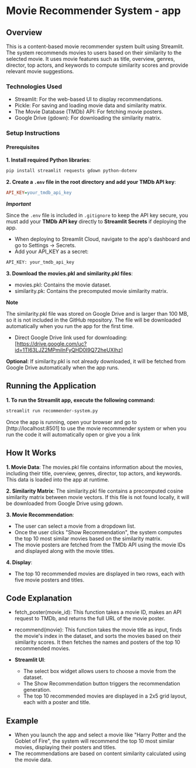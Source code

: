 # Movie Recommender System - app

## Overview

This is a content-based movie recommender system built using Streamlit. The system recommends movies to users based on their similarity to the selected movie. It uses movie features such as title, overview, genres, director, top actors, and keywords to compute similarity scores and provide relevant movie suggestions.

### Technologies Used
- Streamlit: For the web-based UI to display recommendations.
- Pickle: For saving and loading movie data and similarity matrix.
- The Movie Database (TMDb) API: For fetching movie posters.
- Google Drive (gdown): For downloading the similarity matrix.

### Setup Instructions

#### Prerequisites

**1. Install required Python libraries**:
```bash
pip install streamlit requests gdown python-dotenv
```

**2. Create a `.env` file in the root directory and add your TMDb API key**:
```ini
API_KEY=your_tmdb_api_key
```

***Important*** 

Since the `.env` file is included in `.gitignore` to keep the API key secure, you must add your **TMDb API key** directly to **Streamlit Secrets** if deploying the app.
- When deploying to Streamlit Cloud, navigate to the app's dashboard and go to Settings → Secrets.
- Add your API_KEY as a secret:
```txt
API_KEY: your_tmdb_api_key
```

**3. Download the movies.pkl and similarity.pkl files**:

- movies.pkl: Contains the movie dataset.
- similarity.pk: Contains the precomputed movie similarity matrix.

**Note** 

The similarity.pkl file was stored on Google Drive and is larger than 100 MB, so it is not included in the GitHub repository. The file will be downloaded automatically when you run the app for the first time.
- Direct Google Drive link used for downloading: [https://drive.google.com/uc?id=1Tl63LJZ2MPmilnFyQHD0I9Q72heUXIhz]

**Optional**: If similarity.pkl is not already downloaded, it will be fetched from Google Drive automatically when the app runs.

## Running the Application

**1. To run the Streamlit app, execute the following command:**
``` bash
streamlit run recommender-system.py
```

Once the app is running, open your browser and go to [http://localhost:8501] to use the movie recommender system or when you run the code it will automatically open or give you a link

## How It Works

**1. Movie Data**: The movies.pkl file contains information about the movies, including their title, overview, genres, director, top actors, and keywords. This data is loaded into the app at runtime.

**2. Similarity Matrix**: The similarity.pkl file contains a precomputed cosine similarity matrix between movie vectors. If this file is not found locally, it will be downloaded from Google Drive using gdown.

**3. Movie Recommendation**:

- The user can select a movie from a dropdown list.
- Once the user clicks "Show Recommendation", the system computes the top 10 most similar movies based on the similarity matrix.
- The movie posters are fetched from the TMDb API using the movie IDs and displayed along with the movie titles.

**4. Display**:

- The top 10 recommended movies are displayed in two rows, each with five movie posters and titles.

## Code Explanation

* fetch_poster(movie_id): This function takes a movie ID, makes an API request to TMDb, and returns the full URL of the movie poster.

* recommend(movie): This function takes the movie title as input, finds the movie's index in the dataset, and sorts the movies based on their similarity scores. It then fetches the names and posters of the top 10 recommended movies.

* **Streamlit UI**:
  - The select box widget allows users to choose a movie from the dataset.
  - The Show Recommendation button triggers the recommendation generation.
  - The top 10 recommended movies are displayed in a 2x5 grid layout, each with a poster and title.

## Example

- When you launch the app and select a movie like "Harry Potter and the Goblet of Fire", the system will recommend the top 10 most similar movies, displaying their posters and titles.
- The recommendations are based on content similarity calculated using the movie data.









